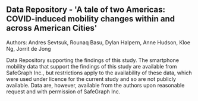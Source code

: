 ## <b> Data Repository - 'A tale of two Americas: COVID-induced mobility changes within and across American Cities' </b></sup>

Authors:
Andres Sevtsuk, Rounaq Basu, Dylan Halpern, Anne Hudson, Kloe Ng, Jorrit de Jong

Data Repository supporting the findings of this study. The smartphone mobility data that support the findings of this study are available from SafeGraph Inc., but restrictions apply to the availability of these data, which were used under licence for the current study and so are not publicly available. Data are, however, available from the authors upon reasonable request and with permission of SafeGraph Inc. 
